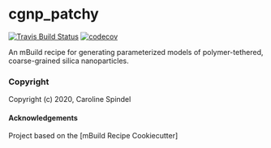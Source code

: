 cgnp_patchy
==============================
[//]: # (Badges)
[![Travis Build Status](https://travis-ci.org/REPLACE_WITH_OWNER_ACCOUNT/cgnp_patchy.svg?branch=master)](https://travis-ci.org/REPLACE_WITH_OWNER_ACCOUNT/cgnp_patchy)
[![codecov](https://codecov.io/gh/REPLACE_WITH_OWNER_ACCOUNT/cgnp_patchy/branch/master/graph/badge.svg)](https://codecov.io/gh/REPLACE_WITH_OWNER_ACCOUNT/cgnp_patchy/branch/master)

An mBuild recipe for generating parameterized models of polymer-tethered, coarse-grained silica nanoparticles.

### Copyright

Copyright (c) 2020, Caroline Spindel


#### Acknowledgements
 
Project based on the 
[mBuild Recipe Cookiecutter]
